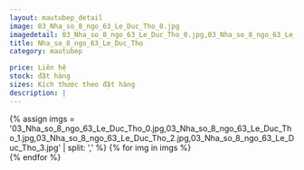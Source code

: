```yaml
---
layout: mautubep_detail
image: 03_Nha_so_8_ngo_63_Le_Duc_Tho_0.jpg
imagedetail: 03_Nha_so_8_ngo_63_Le_Duc_Tho_0.jpg,03_Nha_so_8_ngo_63_Le_Duc_Tho_1.jpg,03_Nha_so_8_ngo_63_Le_Duc_Tho_2.jpg,03_Nha_so_8_ngo_63_Le_Duc_Tho_3.jpg
title: Nha_so_8_ngo_63_Le_Duc_Tho
category: mautubep

price: Liên hệ
stock: đặt hàng
sizes: Kích thước theo đặt hàng
description: |
---
```


<section class="no-padding" id="two">
	<div class="container-fluid">
	<div class="row-no-gutters">
	{% assign imgs = '03_Nha_so_8_ngo_63_Le_Duc_Tho_0.jpg,03_Nha_so_8_ngo_63_Le_Duc_Tho_1.jpg,03_Nha_so_8_ngo_63_Le_Duc_Tho_2.jpg,03_Nha_so_8_ngo_63_Le_Duc_Tho_3.jpg' | split: ',' %}
	{% for img in imgs %}
	   <div class="col-lg-6 col-sm-6 col-md-6"> 
			<a href="#" class="portfolio-box">
			<img src="{{site.baseurl}}/assets/images/tubep/{{img}}" class="image main" alt="">
			</a>
		</div>
	{% endfor %}			
	</div>
	</div>
</section>
